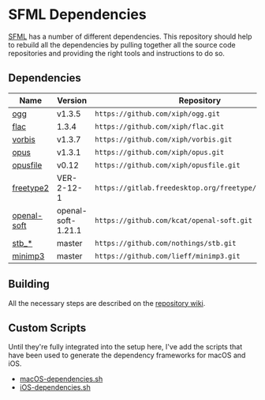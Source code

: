 # SFML Dependencies

[SFML](https://www.sfml-dev.org/) has a number of different dependencies. This repository should help to rebuild all the dependencies by pulling together all the source code repositories and providing the right tools and instructions to do so.

## Dependencies

| Name                                                   | Version            | Repository                                             |
|--------------------------------------------------------|--------------------|--------------------------------------------------------|
| [ogg](http://www.vorbis.com/)                          | v1.3.5             | `https://github.com/xiph/ogg.git`                      |
| [flac](https://xiph.org/flac/)                         | 1.3.4              | `https://github.com/xiph/flac.git`                     |
| [vorbis](http://www.vorbis.com/)                       | v1.3.7             | `https://github.com/xiph/vorbis.git`                   |
| [opus](https://xiph.org/flac/)                         | v1.3.1             | `https://github.com/xiph/opus.git`                     |
| [opusfile](https://github.com/xiph/opusfile)           | v0.12              | `https://github.com/xiph/opusfile.git`                 |
| [freetype2](https://www.freetype.org/)                 | VER-2-12-1         | `https://gitlab.freedesktop.org/freetype/freetype.git` | 
| [openal-soft](http://kcat.strangesoft.net/openal.html) | openal-soft-1.21.1 | `https://github.com/kcat/openal-soft.git`              |
| [stb_*](https://github.com/nothings/stb)               | master             | `https://github.com/nothings/stb.git`                  |
| [minimp3](https://github.com/lieff/minimp3)            | master             | `https://github.com/lieff/minimp3.git`                 |

## Building

All the necessary steps are described on the [repository wiki](https://github.com/eXpl0it3r/SFML-dependencies/wiki).

## Custom Scripts

Until they're fully integrated into the setup here, I've add the scripts that have been used to generate the dependency frameworks for macOS and iOS.

- [macOS-dependencies.sh](macOS-dependencies.sh)
- [iOS-dependencies.sh](iOS-dependencies.sh)